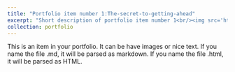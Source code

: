 ```yaml
---
title: "Portfolio item number 1:The-secret-to-getting-ahead"
excerpt: "Short description of portfolio item number 1<br/><img src='https://quotefancy.com/media/wallpaper/1600x900/2001721-Mark-Twain-Quote-The-secret-to-getting-ahead-is-getting-started.jpg' height='300' width='500'>"
collection: portfolio
---
```


This is an item in your portfolio. It can be have images or nice text. If you name the file .md, it will be parsed as markdown. If you name the file .html, it will be parsed as HTML. 
